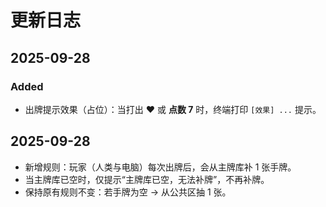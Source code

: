 # 更新日志

## 2025-09-28
### Added
- 出牌提示效果（占位）：当打出 **♥** 或 **点数 7** 时，终端打印 `[效果] ...` 提示。

## 2025-09-28
- 新增规则：玩家（人类与电脑）每次出牌后，会从主牌库补 1 张手牌。  
- 当主牌库已空时，仅提示“主牌库已空，无法补牌”，不再补牌。  
- 保持原有规则不变：若手牌为空 → 从公共区抽 1 张。
